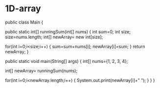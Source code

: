 # 1D-array
public class Main
{


public static int[] runningSum(int[] nums)
{
int sum=0;
int size;   
size=nums.length;
int[] newArray= new int[size];


for(int i=0;i<size;i++)
{
sum=sum+nums[i];
newArray[i]=sum;
}
return newArray;
}

public static void main(String[] args) {
int[] nums={1, 2, 3, 4};

int[] newArray= runningSum(nums);

for(int i=0;i<newArray.length;i++)
{
System.out.print(newArray[i]+" ");
}
}
}

